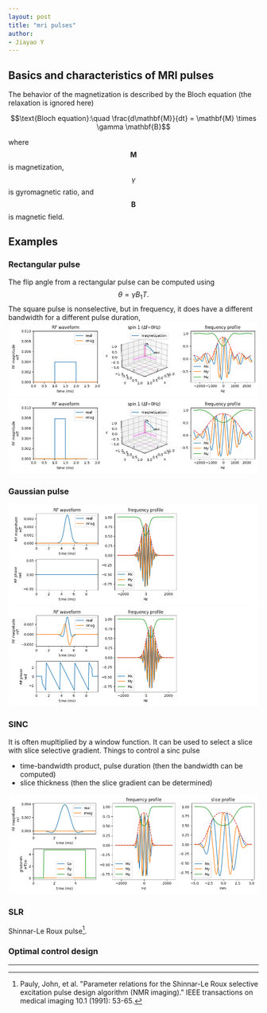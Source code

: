 ```yaml
---
layout: post
title: "mri pulses"
author:
- Jiayao Y
---
```


## Basics and characteristics of MRI pulses
The behavior of the magnetization is described by the Bloch equation (the relaxation is ignored here)

$$\text{Bloch equation}:\quad \frac{d\mathbf{M}}{dt} = \mathbf{M} \times \gamma \mathbf{B}$$

where $$\mathbf{M}$$ is magnetization, $$\gamma$$ is gyromagnetic ratio, and $$\mathbf{B}$$ is magnetic field.

## Examples

### Rectangular pulse
The flip angle from a rectangular pulse can be computed using 
$$\theta = \gamma B_1 T.$$
The square pulse is nonselective, but in frequency, it does have a different bandwidth for a different pulse duration,
![](pulse-rect-1.png)
![](pulse-rect-2.png)

### Gaussian pulse
![](pulse-gaussian-1.png)
![](pulse-gaussian-2.png)

### SINC 
It is often mupltiplied by a window function. It can be used to select a slice with slice selective gradient. 
Things to control a sinc pulse
- time-bandwidth product, pulse duration (then the bandwidth can be computed)
- slice thickness (then the slice gradient can be determined)

![](pulse-sinc-1.png)

### SLR
Shinnar-Le Roux pulse[^slrpulse]. 

[^slrpulse]: Pauly, John, et al. "Parameter relations for the Shinnar-Le Roux selective excitation pulse design algorithm (NMR imaging)." IEEE transactions on medical imaging 10.1 (1991): 53-65.

### Optimal control design


---

